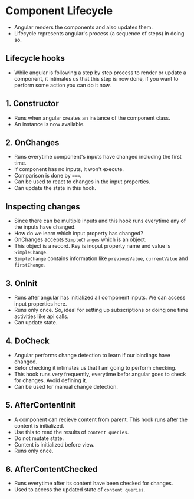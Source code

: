 # Component Lifecycle

- Angular renders the components and also updates them.
- Lifecycle represents angular's process (a sequence of steps) in doing so.

## Lifecycle hooks

- While angular is following a step by step process to render or update a component, it intimates us that this step is
  now done, if you want to perform some action you can do it now.

## 1. Constructor

- Runs when angular creates an instance of the component class.
- An instance is now available.

## 2. OnChanges

- Runs everytime component's inputs have changed including the first time.
- If component has no inputs, it won't execute.
- Comparison is done by `===`.
- Can be used to react to changes in the input properties.
- Can update the state in this hook.

## Inspecting changes

- Since there can be multiple inputs and this hook runs everytime any of the inputs have changed.
- How do we learn which input property has changed?
- OnChanges accepts `SimpleChanges` which is an object.
- This object is a record. Key is inoput property name and value is `SimpleChange`.
- `SimpleChange` contains information like `previousValue`, `currentValue` and `firstChange`.

## 3. OnInit

- Runs after angular has initialized all component inputs. We can access input properties here.
- Runs only once. So, ideal for setting up subscriptions or doing one time activities like api calls.
- Can update state.

## 4. DoCheck

- Angular performs change detection to learn if our bindings have changed.
- Befor checking it intimates us that I am going to perform checking.
- This hook runs very frequently, everytime befor angular goes to check for changes. Avoid defining it.
- Can be used for manual change detection.

## 5. AfterContentInit

- A component can recieve content from parent. This hook runs after the content is initialized.
- Use this to read the results of `content queries`.
- Do not mutate state.
- Content is initialized before view.
- Runs only once.

## 6. AfterContentChecked

- Runs everytime after its content have been checked for changes.
- Used to access the updated state of `content queries`.
